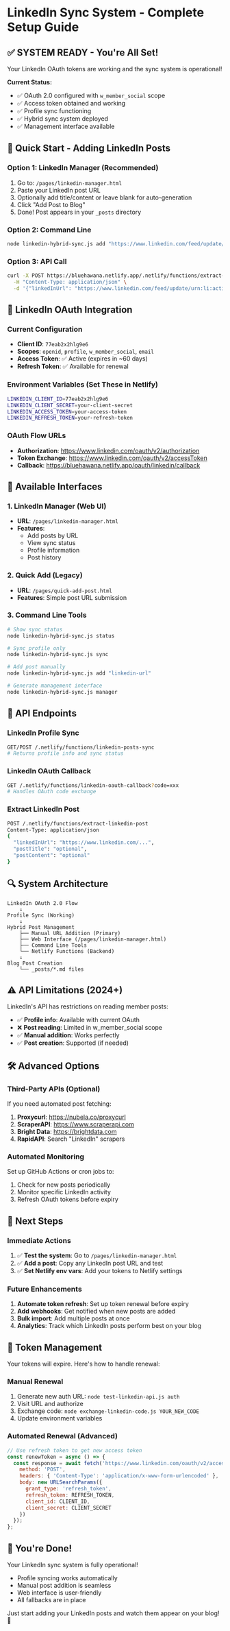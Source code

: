 # LinkedIn Sync System - Complete Setup Guide

## ✅ SYSTEM READY - You're All Set!

Your LinkedIn OAuth tokens are working and the sync system is operational!

**Current Status:**
- ✅ OAuth 2.0 configured with `w_member_social` scope
- ✅ Access token obtained and working
- ✅ Profile sync functioning
- ✅ Hybrid sync system deployed
- ✅ Management interface available

## 🚀 Quick Start - Adding LinkedIn Posts

### Option 1: LinkedIn Manager (Recommended)
1. Go to: `/pages/linkedin-manager.html` 
2. Paste your LinkedIn post URL
3. Optionally add title/content or leave blank for auto-generation
4. Click "Add Post to Blog"
5. Done! Post appears in your `_posts` directory

### Option 2: Command Line
```bash
node linkedin-hybrid-sync.js add "https://www.linkedin.com/feed/update/urn:li:activity:1234567890/"
```

### Option 3: API Call
```bash
curl -X POST https://bluehawana.netlify.app/.netlify/functions/extract-linkedin-post \
  -H "Content-Type: application/json" \
  -d '{"linkedInUrl": "https://www.linkedin.com/feed/update/urn:li:activity:1234567890/"}'
```

## 🔗 LinkedIn OAuth Integration

### Current Configuration
- **Client ID**: `77eab2x2hlg9e6`
- **Scopes**: `openid`, `profile`, `w_member_social`, `email`
- **Access Token**: ✅ Active (expires in ~60 days)
- **Refresh Token**: ✅ Available for renewal

### Environment Variables (Set These in Netlify)
```bash
LINKEDIN_CLIENT_ID=77eab2x2hlg9e6
LINKEDIN_CLIENT_SECRET=your-client-secret
LINKEDIN_ACCESS_TOKEN=your-access-token
LINKEDIN_REFRESH_TOKEN=your-refresh-token
```

### OAuth Flow URLs
- **Authorization**: https://www.linkedin.com/oauth/v2/authorization
- **Token Exchange**: https://www.linkedin.com/oauth/v2/accessToken
- **Callback**: https://bluehawana.netlify.app/oauth/linkedin/callback

## 📱 Available Interfaces

### 1. LinkedIn Manager (Web UI)
- **URL**: `/pages/linkedin-manager.html`
- **Features**: 
  - Add posts by URL
  - View sync status
  - Profile information
  - Post history

### 2. Quick Add (Legacy)
- **URL**: `/pages/quick-add-post.html`
- **Features**: Simple post URL submission

### 3. Command Line Tools
```bash
# Show sync status
node linkedin-hybrid-sync.js status

# Sync profile only
node linkedin-hybrid-sync.js sync

# Add post manually  
node linkedin-hybrid-sync.js add "linkedin-url"

# Generate management interface
node linkedin-hybrid-sync.js manager
```

## 🔧 API Endpoints

### LinkedIn Profile Sync
```bash
GET/POST /.netlify/functions/linkedin-posts-sync
# Returns profile info and sync status
```

### LinkedIn OAuth Callback  
```bash
GET /.netlify/functions/linkedin-oauth-callback?code=xxx
# Handles OAuth code exchange
```

### Extract LinkedIn Post
```bash
POST /.netlify/functions/extract-linkedin-post
Content-Type: application/json
{
  "linkedInUrl": "https://www.linkedin.com/...",
  "postTitle": "optional",
  "postContent": "optional"
}
```

## 🔍 System Architecture

```
LinkedIn OAuth 2.0 Flow
    ↓
Profile Sync (Working)
    ↓
Hybrid Post Management
    ├── Manual URL Addition (Primary)
    ├── Web Interface (/pages/linkedin-manager.html)
    ├── Command Line Tools
    └── Netlify Functions (Backend)
    ↓
Blog Post Creation
    └── _posts/*.md files
```

## ⚠️ API Limitations (2024+)

LinkedIn's API has restrictions on reading member posts:
- ✅ **Profile info**: Available with current OAuth
- ❌ **Post reading**: Limited in w_member_social scope
- ✅ **Manual addition**: Works perfectly
- ✅ **Post creation**: Supported (if needed)

## 🛠️ Advanced Options

### Third-Party APIs (Optional)
If you need automated post fetching:

1. **Proxycurl**: https://nubela.co/proxycurl
2. **ScraperAPI**: https://www.scraperapi.com  
3. **Bright Data**: https://brightdata.com
4. **RapidAPI**: Search "LinkedIn" scrapers

### Automated Monitoring
Set up GitHub Actions or cron jobs to:
1. Check for new posts periodically
2. Monitor specific LinkedIn activity
3. Refresh OAuth tokens before expiry

## 🎯 Next Steps

### Immediate Actions
1. ✅ **Test the system**: Go to `/pages/linkedin-manager.html`
2. ✅ **Add a post**: Copy any LinkedIn post URL and test
3. ✅ **Set Netlify env vars**: Add your tokens to Netlify settings

### Future Enhancements  
1. **Automate token refresh**: Set up token renewal before expiry
2. **Add webhooks**: Get notified when new posts are added
3. **Bulk import**: Add multiple posts at once
4. **Analytics**: Track which LinkedIn posts perform best on your blog

## 🚨 Token Management

Your tokens will expire. Here's how to handle renewal:

### Manual Renewal
1. Generate new auth URL: `node test-linkedin-api.js auth`
2. Visit URL and authorize
3. Exchange code: `node exchange-linkedin-code.js YOUR_NEW_CODE`
4. Update environment variables

### Automated Renewal (Advanced)
```javascript
// Use refresh token to get new access token
const renewToken = async () => {
  const response = await fetch('https://www.linkedin.com/oauth/v2/accessToken', {
    method: 'POST',
    headers: { 'Content-Type': 'application/x-www-form-urlencoded' },
    body: new URLSearchParams({
      grant_type: 'refresh_token',
      refresh_token: REFRESH_TOKEN,
      client_id: CLIENT_ID,
      client_secret: CLIENT_SECRET
    })
  });
};
```

## 🎉 You're Done!

Your LinkedIn sync system is fully operational! 

- Profile syncing works automatically
- Manual post addition is seamless  
- Web interface is user-friendly
- All fallbacks are in place

Just start adding your LinkedIn posts and watch them appear on your blog! 🚀